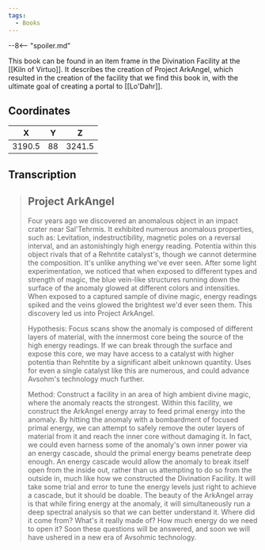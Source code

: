 ```yaml
---
tags:
  - Books
---
```


--8<-- "spoiler.md"

This book can be found in an item frame in the Divination Facility at the [[Kiln of Virtuo]]. It describes the creation of Project ArkAngel, which resulted in the creation of the facility that we find this book in, with the ultimate goal of creating a portal to [[Lo'Dahr]].

## Coordinates
| **X**  | **Y** | **Z**  |
| :----: | :---: | :----: |
| 3190.5 |  88   | 3241.5 |

## Transcription
> Project ArkAngel
> -------------------
> Four years ago we discovered an anomalous object in an impact crater near Sal'Tehrmis. It exhibited numerous anomalous properties, such as: Levitation, indestructibility, magnetic poles on a reversal interval, and an astonishingly high energy reading. Potentia within this object rivals that of a Rehntite catalyst's, though we cannot determine the composition. It's unlike anything we've ever seen. After some light experimentation, we noticed that when exposed to different types and strength of magic, the blue vein-like structures running down the surface of the anomaly glowed at different colors and intensities. When exposed to a captured sample of divine magic, energy readings spiked and the veins glowed the brightest we'd ever seen them. This discovery led us into Project ArkAngel.
>
> Hypothesis: Focus scans show the anomaly is composed of different layers of material, with the innermost core being the source of the high energy readings. If we can break through the surface and expose this core, we may have access to a catalyst with higher potentia than Rehntite by a significant albeit unknown quantity. Uses for even a single catalyst like this are numerous, and could advance Avsohm's technology much further.
>
> Method: Construct a facility in an area of high ambient divine magic, where the anomaly reacts the strongest. Within this facility, we construct the ArkAngel energy array to feed primal energy into the anomaly. By hitting the anomaly with a bombardment of focused primal energy, we can attempt to safely remove the outer layers of material from it and reach the inner core without damaging it. In fact, we could even harness some of the anomaly's own inner power via an energy cascade, should the primal energy beams penetrate deep enough. An energy cascade would allow the anomaly to break itself open from the inside out, rather than us attempting to do so from the outside in, much like how we constructed the Divination Facility. It will take some trial and error to tune the energy levels just right to achieve a cascade, but it should be doable. The beauty of the ArkAngel array is that while firing energy at the anomaly, it will simultaneously run a deep spectral analysis so that we can better understand it. Where did it come from? What's it really made of? How much energy do we need to open it? Soon these questions will be answered, and soon we will have ushered in a new era of Avsohmic technology.

